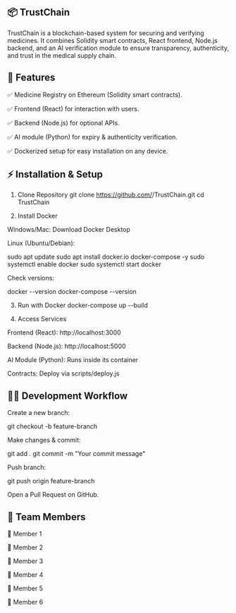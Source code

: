 ## 📦 TrustChain

TrustChain is a blockchain-based system for securing and verifying medicines.
It combines Solidity smart contracts, React frontend, Node.js backend, and an AI verification module to ensure transparency, authenticity, and trust in the medical supply chain.

## 🚀 Features

✅ Medicine Registry on Ethereum (Solidity smart contracts).

✅ Frontend (React) for interaction with users.

✅ Backend (Node.js) for optional APIs.

✅ AI module (Python) for expiry & authenticity verification.

✅ Dockerized setup for easy installation on any device.

## ⚡ Installation & Setup
 1. Clone Repository
git clone https://github.com/<your-username>/TrustChain.git
cd TrustChain

2. Install Docker

Windows/Mac: Download Docker Desktop

Linux (Ubuntu/Debian):

sudo apt update
sudo apt install docker.io docker-compose -y
sudo systemctl enable docker
sudo systemctl start docker


Check versions:

docker --version
docker-compose --version

3. Run with Docker
docker-compose up --build

4. Access Services

Frontend (React): http://localhost:3000

Backend (Node.js): http://localhost:5000

AI Module (Python): Runs inside its container

Contracts: Deploy via scripts/deploy.js

## 👨‍💻 Development Workflow

Create a new branch:

git checkout -b feature-branch


Make changes & commit:

git add .
git commit -m "Your commit message"


Push branch:

git push origin feature-branch


Open a Pull Request on GitHub.

## 🤝 Team Members

👤 Member 1

👤 Member 2

👤 Member 3

👤 Member 4

👤 Member 5

👤 Member 6